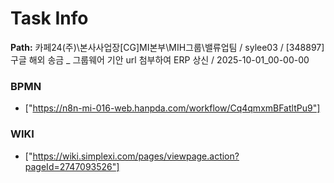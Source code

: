 # Task Info

**Path:** 카페24(주)\본사사업장\[CG]MI본부\MIH그룹\밸류업팀 / sylee03 / [348897] 구글 해외 송금 _ 그룹웨어 기안 url 첨부하여 ERP 상신 / 2025-10-01_00-00-00

### BPMN
- ["https://n8n-mi-016-web.hanpda.com/workflow/Cq4qmxmBFatltPu9"]

### WIKI
- ["https://wiki.simplexi.com/pages/viewpage.action?pageId=2747093526"]

